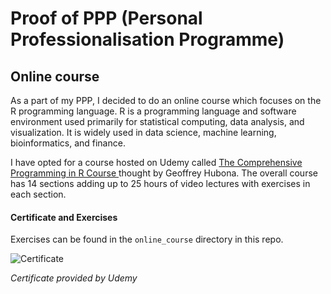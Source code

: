 # Proof of PPP (Personal Professionalisation Programme)

## Online course
As a part of my PPP, I decided to do an online course which focuses on the R programming language. R is a programming language and software environment used primarily for statistical computing, data analysis, and visualization. It is widely used in data science, machine learning, bioinformatics, and finance.

I have opted for a course hosted on Udemy called [The Comprehensive Programming in R Course
](https://www.udemy.com/course/the-comprehensive-programming-in-r-course/) thought by Geoffrey Hubona. The overall course has 14 sections adding up to 25 hours of video lectures with exercises in each section.

#### Certificate and Exercises
Exercises can be found in the `online_course` directory in this repo.

![Certificate](./online_course/)

*Certificate provided by Udemy*

